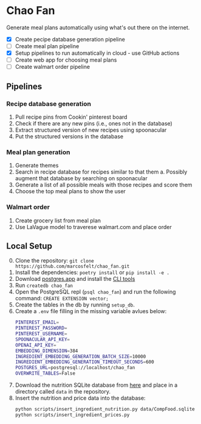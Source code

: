 
# Chao Fan

Generate meal plans automatically using what's out there on the internet.

- [x] Create pecipe database generation pipeline
- [ ] Create meal plan pipeline
- [x] Setup pipelines to run automatically in cloud - use GitHub actions
- [ ] Create web app for choosing meal plans
- [ ] Create walmart order pipeline

## Pipelines

### Recipe database generation
1. Pull recipe pins from Cookin' pinterest board
2. Check if there are any new pins (i.e., ones not in the database)
2. Extract structured version of new recipes using spoonacular
3. Put the structured versions in the database

### Meal plan generation
1. Generate themes
2. Search in recipe database for recipes similar to that them
    a.  Possibly augment that database by searching on spoonacular
3. Generate a list of all possible meals with those recipes and score them
4. Choose the top meal plans to show the user

### Walmart order
1. Create grocery list from meal plan
2. Use LaVague model to traverese walmart.com and place order

## Local Setup

0. Clone the repository: `git clone https://github.com/marcosfelt/chao_fan.git`
1. Install the dependencies: `poetry install` or `pip install -e .`
2. Download [postgres.app](https://postgresapp.com/downloads.html) and install the [CLI tools](https://postgresapp.com/documentation/cli-tools.html)
3. Run `createdb chao_fan`
4. Open the PostgreSQL repl (`psql chao_fan`) and run the following command: `CREATE EXTENSION vector;`
5. Create the tables in the db by running `setup_db`.
6. Create a `.env` file filling in the missing variable avlues below:
    ```bash
    PINTEREST_EMAIL=
    PINTEREST_PASSWORD=
    PINTEREST_USERNAME=
    SPOONACULAR_API_KEY=
    OPENAI_API_KEY=
    EMBEDDING_DIMENSION=384
    INGREDIENT_EMBEDDING_GENERATION_BATCH_SIZE=10000
    INGREDIENT_EMBEDDING_GENERATION_TIMEOUT_SECONDS=600
    POSTGRES_URL=postgresql://localhost/chao_fan
    OVERWRITE_TABLES=False
    ```
6. Download the nutrition SQLite database from [here](https://drive.google.com/open?id=15Q32X2XQ9FRMcwIkKHS1SMvCZUQIA-ah&usp=drive_fs) and place in a directory called `data` in the repository.
7. Insert the nutrition and price data into the database:
    ```bash
    python scripts/insert_ingredient_nutrition.py data/CompFood.sqlite
    python scripts/insert_ingredient_prices.py
    ```